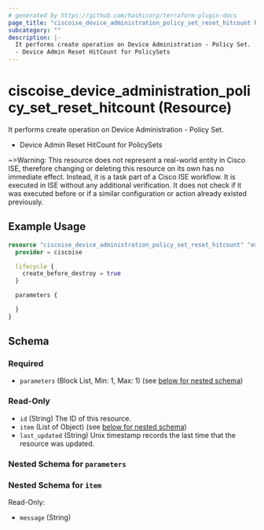 ```yaml
---
# generated by https://github.com/hashicorp/terraform-plugin-docs
page_title: "ciscoise_device_administration_policy_set_reset_hitcount Resource - terraform-provider-ciscoise"
subcategory: ""
description: |-
  It performs create operation on Device Administration - Policy Set.
  - Device Admin Reset HitCount for PolicySets
---
```


# ciscoise_device_administration_policy_set_reset_hitcount (Resource)

It performs create operation on Device Administration - Policy Set.
- Device Admin Reset HitCount for PolicySets


~>Warning: This resource does not represent a real-world entity in Cisco ISE, therefore changing or deleting this resource on its own has no immediate effect. Instead, it is a task part of a Cisco ISE workflow. It is executed in ISE without any additional verification. It does not check if it was executed before or if a similar configuration or action already existed previously.

## Example Usage

```terraform
resource "ciscoise_device_administration_policy_set_reset_hitcount" "example" {
  provider = ciscoise

  lifecycle {
    create_before_destroy = true
  }

  parameters {

  }
}
```

<!-- schema generated by tfplugindocs -->
## Schema

### Required

- `parameters` (Block List, Min: 1, Max: 1) (see [below for nested schema](#nestedblock--parameters))

### Read-Only

- `id` (String) The ID of this resource.
- `item` (List of Object) (see [below for nested schema](#nestedatt--item))
- `last_updated` (String) Unix timestamp records the last time that the resource was updated.

<a id="nestedblock--parameters"></a>
### Nested Schema for `parameters`


<a id="nestedatt--item"></a>
### Nested Schema for `item`

Read-Only:

- `message` (String)



